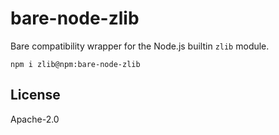 # bare-node-zlib

Bare compatibility wrapper for the Node.js builtin `zlib` module.

```
npm i zlib@npm:bare-node-zlib
```

## License

Apache-2.0
